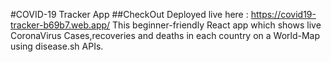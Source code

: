 #COVID-19 Tracker App
##CheckOut
Deployed live here : https://covid19-tracker-b69b7.web.app/ 
This beginner-friendly React app which shows live CoronaVirus Cases,recoveries and deaths in each country on a World-Map using disease.sh APIs.


